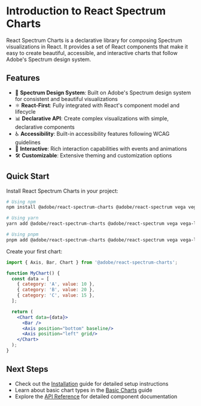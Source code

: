 # Introduction to React Spectrum Charts

React Spectrum Charts is a declarative library for composing Spectrum visualizations in React. It provides a set of React components that make it easy to create beautiful, accessible, and interactive charts that follow Adobe's Spectrum design system.

## Features

- 🎨 **Spectrum Design System**: Built on Adobe's Spectrum design system for consistent and beautiful visualizations
- ⚛️ **React-First**: Fully integrated with React's component model and lifecycle
- 📊 **Declarative API**: Create complex visualizations with simple, declarative components
- ♿️ **Accessibility**: Built-in accessibility features following WCAG guidelines
- 🎯 **Interactive**: Rich interaction capabilities with events and animations
- 🛠️ **Customizable**: Extensive theming and customization options

## Quick Start

Install React Spectrum Charts in your project:

```bash
# Using npm
npm install @adobe/react-spectrum-charts @adobe/react-spectrum vega vega-lite

# Using yarn
yarn add @adobe/react-spectrum-charts @adobe/react-spectrum vega vega-lite

# Using pnpm
pnpm add @adobe/react-spectrum-charts @adobe/react-spectrum vega vega-lite
```


Create your first chart:

```jsx
import { Axis, Bar, Chart } from '@adobe/react-spectrum-charts';

function MyChart() {
  const data = [
    { category: 'A', value: 10 },
    { category: 'B', value: 20 },
    { category: 'C', value: 15 },
  ];

  return (
    <Chart data={data}>
      <Bar />
      <Axis position="bottom" baseline/>
      <Axis position="left" grid/>
    </Chart>
  );
}
```

## Next Steps

- Check out the [Installation](installation) guide for detailed setup instructions
- Learn about basic chart types in the [Basic Charts](guides/basic-charts) guide
- Explore the [API Reference](api/Chart) for detailed component documentation 